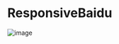 # ResponsiveBaidu


![image](https://github.com/missfish//ResponsiveBaidu/raw/master/screenshot/图1.png)


